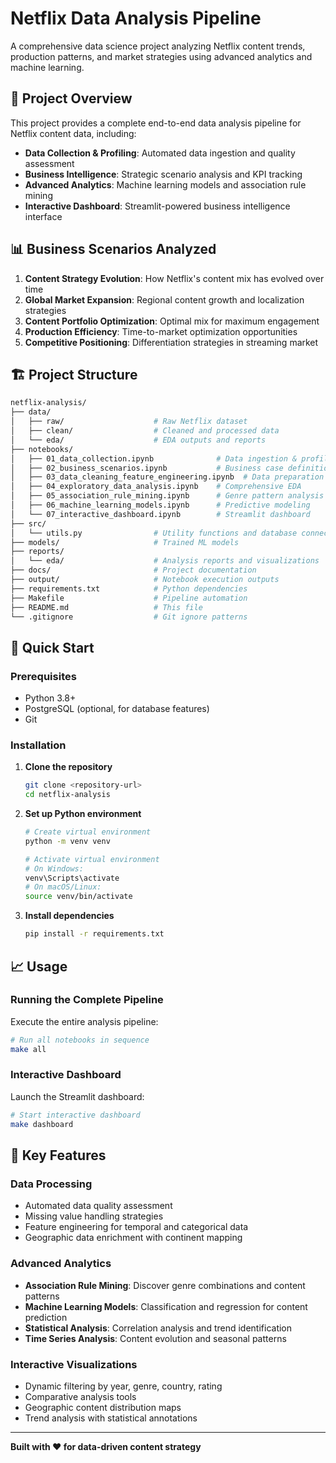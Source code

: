 # Netflix Data Analysis Pipeline

A comprehensive data science project analyzing Netflix content trends, production patterns, and market strategies using advanced analytics and machine learning.

## 🎯 Project Overview

This project provides a complete end-to-end data analysis pipeline for Netflix content data, including:

- **Data Collection & Profiling**: Automated data ingestion and quality assessment
- **Business Intelligence**: Strategic scenario analysis and KPI tracking  
- **Advanced Analytics**: Machine learning models and association rule mining
- **Interactive Dashboard**: Streamlit-powered business intelligence interface

## 📊 Business Scenarios Analyzed

1. **Content Strategy Evolution**: How Netflix's content mix has evolved over time
2. **Global Market Expansion**: Regional content growth and localization strategies
3. **Content Portfolio Optimization**: Optimal mix for maximum engagement
4. **Production Efficiency**: Time-to-market optimization opportunities
5. **Competitive Positioning**: Differentiation strategies in streaming market

## 🏗️ Project Structure

```bash
netflix-analysis/
├── data/
│   ├── raw/                    # Raw Netflix dataset
│   ├── clean/                  # Cleaned and processed data
│   └── eda/                    # EDA outputs and reports
├── notebooks/
│   ├── 01_data_collection.ipynb              # Data ingestion & profiling
│   ├── 02_business_scenarios.ipynb           # Business case definitions
│   ├── 03_data_cleaning_feature_engineering.ipynb  # Data preparation
│   ├── 04_exploratory_data_analysis.ipynb    # Comprehensive EDA
│   ├── 05_association_rule_mining.ipynb      # Genre pattern analysis
│   ├── 06_machine_learning_models.ipynb      # Predictive modeling
│   └── 07_interactive_dashboard.ipynb        # Streamlit dashboard
├── src/
│   └── utils.py                # Utility functions and database connections
├── models/                     # Trained ML models
├── reports/
│   └── eda/                    # Analysis reports and visualizations
├── docs/                       # Project documentation
├── output/                     # Notebook execution outputs
├── requirements.txt            # Python dependencies
├── Makefile                    # Pipeline automation
├── README.md                   # This file
└── .gitignore                  # Git ignore patterns
```

## 🚀 Quick Start

### Prerequisites

- Python 3.8+
- PostgreSQL (optional, for database features)
- Git

### Installation

1. **Clone the repository**
   ```bash
   git clone <repository-url>
   cd netflix-analysis
   ```

2. **Set up Python environment**
   ```bash
   # Create virtual environment
   python -m venv venv
   
   # Activate virtual environment
   # On Windows:
   venv\Scripts\activate
   # On macOS/Linux:
   source venv/bin/activate
   ```

3. **Install dependencies**
   ```bash
   pip install -r requirements.txt
   ```

## 📈 Usage

### Running the Complete Pipeline

Execute the entire analysis pipeline:

```bash
# Run all notebooks in sequence
make all
```

### Interactive Dashboard

Launch the Streamlit dashboard:

```bash
# Start interactive dashboard
make dashboard
```

## 🔧 Key Features

### Data Processing
- Automated data quality assessment
- Missing value handling strategies
- Feature engineering for temporal and categorical data
- Geographic data enrichment with continent mapping

### Advanced Analytics
- **Association Rule Mining**: Discover genre combinations and content patterns
- **Machine Learning Models**: Classification and regression for content prediction
- **Statistical Analysis**: Correlation analysis and trend identification
- **Time Series Analysis**: Content evolution and seasonal patterns

### Interactive Visualizations
- Dynamic filtering by year, genre, country, rating
- Comparative analysis tools
- Geographic content distribution maps
- Trend analysis with statistical annotations

---

**Built with ❤️ for data-driven content strategy**
